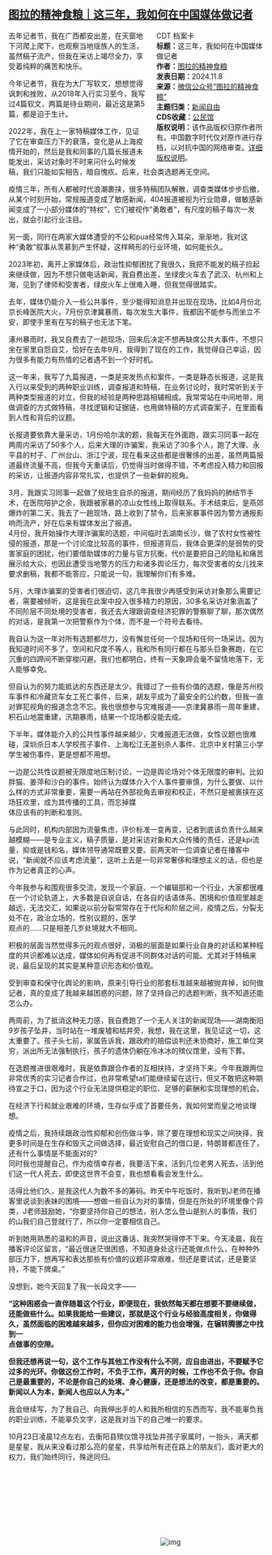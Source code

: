 <!--1731083755000-->
[图拉的精神食粮｜这三年，我如何在中国媒体做记者](https://chinadigitaltimes.net/chinese/712900.html)
------

<div style="width:42%;float:right;padding-left:20px"><div class="su-spoiler su-spoiler-style-fancy su-spoiler-icon-chevron-circle su-spoiler-closed" data-scroll-offset="0" data-anchor-in-url="no"><div class="su-spoiler-title" tabindex="0" role="button"><span class="su-spoiler-icon"></span>CDT 档案卡</div><div class="su-spoiler-content su-u-clearfix su-u-trim"><strong>标题：</strong>这三年，我如何在中国媒体做记者<br><strong>作者：</strong><a href="https://chinadigitaltimes.net/space/图拉的精神食粮" target="_blank">图拉的精神食粮</a><br><strong>发表日期：</strong>2024.11.8<br><strong>来源：</strong><a href="https://web.archive.org/web/20241108163626/https://mp.weixin.qq.com/s/qnAMYVEMY5gly106Suadmw" target="_blank">微信公众号“图拉的精神食粮”</a><br><strong>主题归类：</strong><a href="https://chinadigitaltimes.net/space/新闻自由" target="_blank">新闻自由</a><br><strong>CDS收藏：</strong><a href="https://chinadigitaltimes.net/space/%E5%85%AC%E6%B0%91%E9%A6%86" target="_blank" rel="noopener">公民馆</a><br><strong>版权说明：</strong>该作品版权归原作者所有。中国数字时代仅对原作进行存档，以对抗中国的网络审查。<a href="https://chinadigitaltimes.net/chinese/copyright">详细版权说明</a>。</div></div></div><p>去年记者节，我在广西都安出差，在天窗地下河爬上爬下，也观察当地瑶族人的生活，虽然稿子流产，但我在采访上竭尽全力，享受着纯粹的痛苦和快乐。</p><p>今年记者节，我在为大厂写软文，想想觉得讽刺和挫败，从2018年入行实习至今，我写过4篇软文，两篇是待业期间，最近这是第5篇，都是迫于生计。</p><p>2022年，我在上一家特稿媒体工作，见证了它在审查压力下的衰落，变化是从上海疫情开始的，然后是我和同事的几篇长报道未能发出，采访对象时不时来问什么时候发稿，我们只能如实相告，暗自愧疚。后来，社会类选题再无空间。</p><p>疫情三年，所有人都被时代浪潮裹挟，很多特稿团队解散，调查类媒体步步后撤，从某个时刻开始，常规报道变成了敏感新闻，404报道被视为行业勋章，做敏感新闻变成了一小部分媒体的“特权”，它们被视作“勇敢者”，有尺度的稿子每次一发出，就会引起行业注目。</p><p>另一面，同行在两家大媒体遭受的不公和pua经常传入耳朵，渐渐地，我对这种“勇敢”叙事从羡慕到产生怀疑，这样畸形的行业环境，如何能长久。</p><p>2023年初，离开上家媒体后，政治性抑郁困扰了我很久，我把不能发的稿子捡起来继续做，因为不想只做电话新闻，我自费出差，坐绿皮火车去了武汉、杭州和上海，见到了律师和受害者，绿皮火车上很难入睡，但我觉得很踏实。</p><p>去年，媒体仍能介入一些公共事件，至少能得知消息并出现在现场，比如4月份北京长峰医院大火，7月份京津冀暴雨，每次发生大事件，我都因不能参与而坐立不安，即使手里有在写的稿子也无法下笔。</p><p>涿州暴雨时，我又自费去了一趟现场，回来后决定不想再缺席公共大事件，不想只坐在家里自怨自艾，恰好在去年9月，我得到了现在的工作，我觉得自己幸运，因为很多有能力有热情的记者遇不到一个好时机。</p><p>这一年来，我写了九篇报道，一类是突发热点和案件，一类是静态长报道，这是我入行以来受到的两种职业训练，调查报道和特稿，在业务讨论时，我时常听到关于两种类型报道的对立，但我的经验是两种思路相辅相成。我常常站在中间地带，用做调查的方式做特稿，寻找逻辑和证据链，也用做特稿的方式调查案子，在里面看到人性和背后的议题。</p><p>长报道要依靠大量采访，1月份哈尔滨的题，我每天在外面跑，跟实习同事一起在两周内采访了50多个人，后来大理的诈骗案，我采访了30多个人，跑了大理、永平县的村子、广州台山、浙江宁波，现在看来这些都是很奢侈的出差，虽然两篇报道最终流量不高，但我今天重读后，仍觉得当时做得不错，不考虑投入精力和回报的采访，让报道内容非常扎实，也提供了一些新鲜的视角。</p><p>3月，我跟实习同事一起做了规培生自杀的报道，期间经历了我妈妈的肺结节手术，在医院陪护之余，我跟被家暴的凉山女性线上取得联系。手术结束后，是燕郊爆炸的第二天，我去了一趟现场，路上收到了禁令。后来家暴事件因为警方通报影响而流产，好在后来有媒体发出了报道。<br>4月份，我开始操作大理诈骗案的选题，中间临时去湖南长沙，做了农村女性被性侵的报道，那是一个讨论度比较高的事件，但报道背后，我体会更深的是弱势的受害家庭的困扰，他们要借助媒体的力量与官方抗衡，代价是要把自己的隐私和痛苦展示给大众，也因此遭受当地警方的压力和诸多舆论压力，每次受害者的女儿找来要求删稿，我都不能答应，只能说一句，我理解你们有多难。</p><p>5月，大理诈骗案的受害者们很迫切，这几年我很少再感受到采访对象那么需要记者，需要被倾听，这是我在此案中投入很多精力的原因，30多名采访对象涵盖了不同阶层不同处境的受害者，我还去大理跟调查经济犯罪的警察聊了聊，那次偶然的对话，是我第一次把警察作为个体，而不是一个符号去看待。</p><p>我自认为这一年对所有选题都尽力，没有懈怠任何一个现场和任何一场采访。因为我知道时间不多了，空间和尺度不等人，我和所有同行都在与那头巨象赛跑，在它沉重的四蹄间不断穿梭闪避。我们也都明白，终有一天象蹄会毫不留情地落下，无人能够幸免。</p><p>但自认为的努力能抵达的东西还是太少。我错过了一些有价值的选题，像是苏州校车事件和冷藏货车女工死亡事件，后来，胡友平成为了最安全的公约数，但我一直对罪犯视角的报道念念不忘。我也很想参与灾难报道——京津冀暴雨一周年重建，积石山地震重建，汛期暴雨，结果一个现场都没能去成。</p><p>下半年，媒体能介入的公共性事件越来越少，灾难报道无法做，女性议题也很难碰，深圳杀日本人学校孩子事件、上海松江无差别杀人事件、北京中关村第三小学学生被伤事件，更是想都不用想。</p><p>一边是公共性议题被无限度地压制讨论，一边是舆论场对个体无限度的审判。比如胖猫、姜萍和沙白的事件。始终认为媒体介入个人事件要审慎，为什么要做、以什么样的方式非常重要，需要一再站在外部视角去审视和校正，不然只是被裹挟在这场狂欢里，成为其传播的工具，而忘掉媒<br>体应该有的判断和准则。</p><p>与此同时，机构内部因为流量焦虑，评价标准一变再变，记者到底该负责什么越来越模糊——是专业主义，稿子质量，是对采访对象和大众传播的责任，还是kpi流量，抑或是钱和名，媒体领导通常既要又要。前两天听一位调查记者在播客中说，“新闻就不应该考虑流量”，这听上去是一句非常奢侈和理想主义的话，但也是作为记者真正的心声。</p><p>今年我参与和围观很多交流，发现一个家庭、一个编辑部和一个行业，大家都很难在一个讨论轨道上，大多数是自说自话，在各自的话语体系、困境和价值观里越走越远，无法交汇，如果说以前分裂常常存在于代际和阶层之间，疫情之后，分裂无处不在，政治立场的，性别议题的，医学<br>观点的……只是相差几岁处境就大不相同。</p><p>积极的层面当然觉得多元的观点很好，消极的层面是如果行业自身的对话和某种程度的共识都难以达成，媒体如何再有促进不同群体对话的可能。尤其对于特稿来说，最后呈现的其实是某种意识形态和价值观。</p><p>受到审查和保守化舆论的影响，原来引导行业的那套标准越来越被抛弃掉，如何做记者，真的变成了我越来越困惑的问题，除了坚持自己的选题判断，我不知道还能怎么办。</p><p>两周前，为了抵消这种无力感，我自费跑了一个无人关注的新闻现场——湖南衡阳9岁孩子坠井，当时站在一堆废墟和枯井旁，我想，我在这里，我见证这一切，这太重要了。孩子头七前，家属告诉我，跟政府的赔偿谈判还未协商好，施工单位哭穷，派出所无法强制执行，孩子的遗体仍躺在冷冰冰的殡仪馆里，没有下葬。</p><p>在选题推进很艰难时，我是依靠跟合作者的互相扶持，才坚持下来。今年我跟两位非常优秀的实习记者合作过，也非常希望ta们能继续留在这行，但又不敢把这种期待宣之于口，因为这个行业无法提供稳定的职位、足够的薪酬和实现理想的机会。</p><p>在经济下行和就业艰难的环境，生存似乎成了首要任务，我如何堂而皇之地谈理想。</p><p>疫情之后，我持续跟政治性抑郁和创伤做斗争，除了要在理想和现实之间抉择，我更多时间是在生存和毁灭之间做选择，最近安慰自己的借口是，特朗普都连任了，还有什么事情是不能面对的?<br>同时我也提醒自己，作为疫情幸存者，我要活下来，活到几位老男人死去，活到他们这一代人死去，即使这世界不会变，我也想看看会发生什么。</p><p>活得比他们久，是我这代人为数不多的筹码。昨天中午吃饭时，我听到J老师在播客里说谈到表妹的困境——想做一些自认为对的事情，但是在所处的环境里像个异类，J老师鼓励她，“你要坚持你自己的想法，别人怎么登山是别人的事情，我们的山我们自己登就行了，所以你一定要相信自己。</p><p>听到她用熟悉的温和的声音，说出这番话，我突然哭得停不下来。今天凌晨，我在播客评论区留言，“最近很迷茫很困惑，不知道身处这行还能做点什么，在种种外部压力下，想再写和表达那些有价值的议题非常艰难，但还是要试试，还是要坚持，不能下牌桌。”</p><p>没想到，她今天回复了我一长段文字——</p><p><b>“这种困惑会一直伴随着这个行业，即便现在，我依然每天都在想要不要继续做，还能做些什么。如果我能给一些建议，那就是这个行业与经验高度相关，你做得久，虽然面临的困难越来越多，但你应对困难的能力也会增强，在辗转腾挪之中找到一<br>点做事的空隙。</b></p><b></b><p><b>但我还想再说一句，这个工作与其他工作没有什么不同，应自由进出，不要赋予它过多的光环。你做这份工作时，不负于工作，离开的时候，工作也不负于你。你自己是最重要的，不论是你自己的处境、身心健康，还是想法的改变，都是重要的。新闻以人为本，新闻人也应以人为本。”</b></p><p>我会继续写，为了我自己、向我伸出手的人和我所相信的东西而写，我不能辜负我的职业训练，不能辜负文字，这是我对当下的自己唯一的要求。</p><p>10月23日凌晨12点左右，去衡阳县殡仪馆寻找坠井孩子家属时，一抬头，满天都是星星，我从来没看过那么亮的星星，共享给所有还在路上的朋友们，面对更大的权力，我们始终同行，殊途同归。</p><p><img decoding="async" src="data:image/svg+xml,%3Csvg%20xmlns='http://www.w3.org/2000/svg'%20viewBox='0%200%200%200'%3E%3C/svg%3E" alt="img" data-lazy-src="https://chinadigitaltimes.net/chinese/files/2024/11/post-712900-672e3b53dd4b9."><noscript><img decoding="async" src="https://chinadigitaltimes.net/chinese/files/2024/11/post-712900-672e3b53dd4b9." alt="img"></noscript></p><div class="addtoany_share_save_container addtoany_content addtoany_content_bottom"><div class="a2a_kit a2a_kit_size_32 addtoany_list" data-a2a-url="https://chinadigitaltimes.net/chinese/712900.html" data-a2a-title="图拉的精神食粮｜这三年，我如何在中国媒体做记者"><a class="a2a_button_facebook" href="https://www.addtoany.com/add_to/facebook?linkurl=https%3A%2F%2Fchinadigitaltimes.net%2Fchinese%2F712900.html&amp;linkname=%E5%9B%BE%E6%8B%89%E7%9A%84%E7%B2%BE%E7%A5%9E%E9%A3%9F%E7%B2%AE%EF%BD%9C%E8%BF%99%E4%B8%89%E5%B9%B4%EF%BC%8C%E6%88%91%E5%A6%82%E4%BD%95%E5%9C%A8%E4%B8%AD%E5%9B%BD%E5%AA%92%E4%BD%93%E5%81%9A%E8%AE%B0%E8%80%85" title="Facebook" rel="nofollow noopener" target="_blank"></a><a class="a2a_button_twitter" href="https://www.addtoany.com/add_to/twitter?linkurl=https%3A%2F%2Fchinadigitaltimes.net%2Fchinese%2F712900.html&amp;linkname=%E5%9B%BE%E6%8B%89%E7%9A%84%E7%B2%BE%E7%A5%9E%E9%A3%9F%E7%B2%AE%EF%BD%9C%E8%BF%99%E4%B8%89%E5%B9%B4%EF%BC%8C%E6%88%91%E5%A6%82%E4%BD%95%E5%9C%A8%E4%B8%AD%E5%9B%BD%E5%AA%92%E4%BD%93%E5%81%9A%E8%AE%B0%E8%80%85" title="Twitter" rel="nofollow noopener" target="_blank"></a><a class="a2a_button_telegram" href="https://www.addtoany.com/add_to/telegram?linkurl=https%3A%2F%2Fchinadigitaltimes.net%2Fchinese%2F712900.html&amp;linkname=%E5%9B%BE%E6%8B%89%E7%9A%84%E7%B2%BE%E7%A5%9E%E9%A3%9F%E7%B2%AE%EF%BD%9C%E8%BF%99%E4%B8%89%E5%B9%B4%EF%BC%8C%E6%88%91%E5%A6%82%E4%BD%95%E5%9C%A8%E4%B8%AD%E5%9B%BD%E5%AA%92%E4%BD%93%E5%81%9A%E8%AE%B0%E8%80%85" title="Telegram" rel="nofollow noopener" target="_blank"></a><a class="a2a_button_reddit" href="https://www.addtoany.com/add_to/reddit?linkurl=https%3A%2F%2Fchinadigitaltimes.net%2Fchinese%2F712900.html&amp;linkname=%E5%9B%BE%E6%8B%89%E7%9A%84%E7%B2%BE%E7%A5%9E%E9%A3%9F%E7%B2%AE%EF%BD%9C%E8%BF%99%E4%B8%89%E5%B9%B4%EF%BC%8C%E6%88%91%E5%A6%82%E4%BD%95%E5%9C%A8%E4%B8%AD%E5%9B%BD%E5%AA%92%E4%BD%93%E5%81%9A%E8%AE%B0%E8%80%85" title="Reddit" rel="nofollow noopener" target="_blank"></a><a class="a2a_button_whatsapp" href="https://www.addtoany.com/add_to/whatsapp?linkurl=https%3A%2F%2Fchinadigitaltimes.net%2Fchinese%2F712900.html&amp;linkname=%E5%9B%BE%E6%8B%89%E7%9A%84%E7%B2%BE%E7%A5%9E%E9%A3%9F%E7%B2%AE%EF%BD%9C%E8%BF%99%E4%B8%89%E5%B9%B4%EF%BC%8C%E6%88%91%E5%A6%82%E4%BD%95%E5%9C%A8%E4%B8%AD%E5%9B%BD%E5%AA%92%E4%BD%93%E5%81%9A%E8%AE%B0%E8%80%85" title="WhatsApp" rel="nofollow noopener" target="_blank"></a><a class="a2a_button_email" href="https://www.addtoany.com/add_to/email?linkurl=https%3A%2F%2Fchinadigitaltimes.net%2Fchinese%2F712900.html&amp;linkname=%E5%9B%BE%E6%8B%89%E7%9A%84%E7%B2%BE%E7%A5%9E%E9%A3%9F%E7%B2%AE%EF%BD%9C%E8%BF%99%E4%B8%89%E5%B9%B4%EF%BC%8C%E6%88%91%E5%A6%82%E4%BD%95%E5%9C%A8%E4%B8%AD%E5%9B%BD%E5%AA%92%E4%BD%93%E5%81%9A%E8%AE%B0%E8%80%85" title="Email" rel="nofollow noopener" target="_blank"></a><a class="a2a_button_copy_link" href="https://www.addtoany.com/add_to/copy_link?linkurl=https%3A%2F%2Fchinadigitaltimes.net%2Fchinese%2F712900.html&amp;linkname=%E5%9B%BE%E6%8B%89%E7%9A%84%E7%B2%BE%E7%A5%9E%E9%A3%9F%E7%B2%AE%EF%BD%9C%E8%BF%99%E4%B8%89%E5%B9%B4%EF%BC%8C%E6%88%91%E5%A6%82%E4%BD%95%E5%9C%A8%E4%B8%AD%E5%9B%BD%E5%AA%92%E4%BD%93%E5%81%9A%E8%AE%B0%E8%80%85" title="Copy Link" rel="nofollow noopener" target="_blank"></a><a class="a2a_dd addtoany_share_save addtoany_share" href="https://www.addtoany.com/share"></a></div></div>
